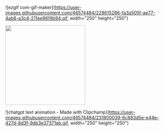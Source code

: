 ![ezgif com-gif-maker](https://user-images.githubusercontent.com/46574484/228615286-fa3a505f-ae77-4ab8-a3c4-211ee96f8b94.gif, width="250" height="250")

<img src="[/images/output/video1.gif](https://user-images.githubusercontent.com/46574484/228615286-fa3a505f-ae77-4ab8-a3c4-211ee96f8b94.gif)" width="250" height="250"/>


![chatgpt text animation - Made with Clipchamp](https://user-images.githubusercontent.com/46574484/231800039-6c883d5e-e44e-427d-8d3f-9db3e37371eb.gif, width="250" height="250")
